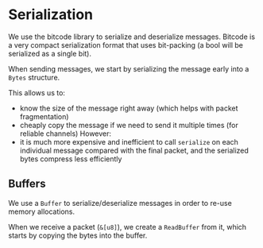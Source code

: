 # Serialization

We use the bitcode library to serialize and deserialize messages. Bitcode is a very compact serialization format that
uses bit-packing (a bool will be serialized as a single bit).

When sending messages, we start by serializing the message early into a `Bytes` structure.

This allows us to:

- know the size of the message right away (which helps with packet fragmentation)
- cheaply copy the message if we need to send it multiple times (for reliable channels)
  However:
- it is much more expensive and inefficient to call `serialize` on each individual message compared with the final
  packet, and the serialized bytes compress less efficiently

## Buffers

We use a `Buffer` to serialize/deserialize messages in order to re-use memory allocations.

When we receive a packet (`&[u8]`), we create a `ReadBuffer` from it, which starts by copying the bytes into the buffer.